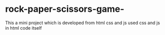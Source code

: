 # rock-paper-scissors-game-
This a mini project which is developed from html css and js
used css and js in html code itself
